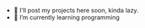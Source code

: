
- 👀 I'll post my projects here soon, kinda lazy.
- 🌱 I’m currently learning programming


<!---
QuinSue/QuinSue is a ✨ special ✨ repository because its `README.md` (this file) appears on your GitHub profile.
You can click the Preview link to take a look at your changes.
--->
